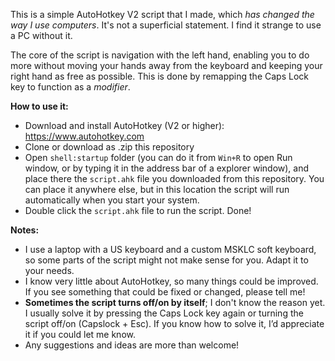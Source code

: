 This is a simple AutoHotkey V2 script that I made, which _has changed the way I use computers_.
It's not a superficial statement. I find it strange to use a PC without it.

The core of the script is navigation with the left hand, enabling you to do more without moving your hands away from the keyboard and keeping your right hand as free as possible. This is done by remapping the Caps Lock key to function as a _modifier_.


**How to use it:**
- Download and install AutoHotkey (V2 or higher): https://www.autohotkey.com
- Clone or download as .zip this repository
- Open `shell:startup` folder (you can do it from `Win+R` to open Run window, or by typing it in the address bar of a explorer window), and place there the `script.ahk` file you downloaded from this repository. You can place it anywhere else, but in this location the script will run automatically when you start your system.
- Double click the `script.ahk` file to run the script. Done!


**Notes:**
- I use a laptop with a US keyboard and a custom MSKLC soft keyboard, so some parts of the script might not make sense for you. Adapt it to your needs.
- I know very little about AutoHotkey, so many things could be improved. If you see something that could be fixed or changed, please tell me!
- **Sometimes the script turns off/on by itself**; I don't know the reason yet. I usually solve it by pressing the Caps Lock key again or turning the script off/on (Capslock + Esc). If you know how to solve it, I’d appreciate it if you could let me know.
- Any suggestions and ideas are more than welcome!
